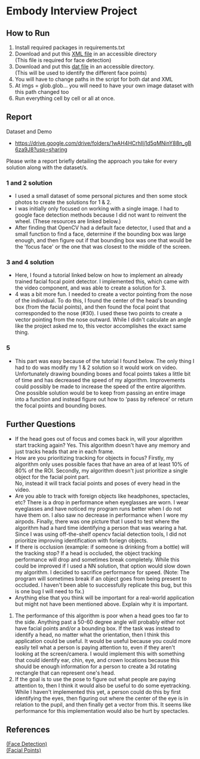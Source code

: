 # Embody Interview Project


## How to Run 
1) Install required packages in requirements.txt
2) Download and put this <a href = https://gist.github.com/Learko/8f51e58ac0813cb695f3733926c77f52> XML file</a> in an accessible directory </br>
(This file is required for face detection)
4) Download and put this <a href = https://github.com/GuoQuanhao/68_points/blob/master/shape_predictor_68_face_landmarks.dat> dat file</a> in an accessible directory. </br> (This will be used to identify the different face points)
5) You will have to change paths in the script for both dat and XML
6) At imgs = glob.glob... you will need to have your own image dataset with this path changed too
7) Run everything cell by cell or all at once. 

## Report

Dataset and Demo </br>
- https://drive.google.com/drive/folders/1wAH4HCrhIIj1d5qMNinY88n_gB6za9J8?usp=sharing

Please write a report briefly detailing the approach you take for every solution along with the dataset/s. 
### 1 and 2 solution
- I used a small dataset of some personal pictures and then some stock photos to create the solutions for 1 & 2. 
- I was initially only focused on working with a single image. I had to google face detection methods because I did not want to reinvent the wheel. (These resources are linked below.) 
- After finding that OpenCV had a default face detector, I used that and a small function to find a face, determine if the bounding box was large enough, and then figure out if that bounding box was one that would be the 'focus face' or the one that was closest to the middle of the screen. 
### 3 and 4 solution
- Here, I found a tutorial linked below on how to implement an already trained facial focal point detector. I implemented this, which came with the video component, and was able to create a solution for 3. 
- 4 was a bit more fun. I needed to create a vector pointing from the nose of the individual. To do this, I found the center of the head's bounding box (from the facial points), and then found the focal point that corresponded to the nose (#30). I used these two points to create a vector pointing from the nose outward. While I didn't calculate an angle like the project asked me to, this vector accomplishes the exact same thing. 

### 5 
- This part was easy because of the tutorial I found below. The only thing I had to do was modify my 1 & 2 solution so it would work on video. Unfortunately drawing bounding boxes and focal points takes a little bit of time and has decreased the speed of my algorithm. Improvements could possibly be made to increase the speed of the entire algorithm. One possible solution would be to keep from passing an entire image into a function and instead figure out how to 'pass by referece' or return the focal points and bounding boxes. 

## Further Questions
- If the head goes out of focus and comes back in, will your algorithm start tracking again?
Yes. This algorithm doesn't have any memory and just tracks heads that are in each frame. 
- How are you prioritizing tracking for objects in focus?
Firstly, my algorithm only uses possible faces that have an area of at least 10% of 80% of the ROI. 
Secondly, my algorithm doesn't just prioritize a single object for the facial point part. </br>No, instead it will track facial points and poses of every head in the video. 
- Are you able to track with foreign objects like headphones, spectacles, etc?
There is a drop in performance when eyeglasses are worn. I wear eyeglasses and have noticed my program runs better when I do not have them on. I also saw no decrease in performance when I wore my airpods. Finally, there was one picture that I used to test where the algorithm had a hard time identifying a person that was wearing a hat. Since I was using off-the-shelf opencv facial detection tools, I did not prioritize improving identification with foriegn objects. 
- If there is occlusion (example: if someone is drinking from a bottle) will the tracking stop?
If a head is occluded, the object tracking performance will drop and sometimes break completely. While this could be improved if I used a NN solution, that option would slow down my algorithm. I decided to sacrifice performance for speed. (Note: The program will sometimes break if an object goes from being present to occluded. I haven't been able to successfully replicate this bug, but this is one bug I will need to fix.)
- Anything else that you think will be important for a real-world application but might not
have been mentioned above. Explain why it is important.
1) The performance of this algorithm is poor when a head goes too far to the side. Anything past a 50-60 degree angle will probably either not have facial points and/or a bounding box. If the task was instead to identify a head, no matter what the orientation, then I think this application could be useful. It would be useful because you could more easily tell what a person is paying attention to, even if they aren't looking at the screen/camera. I would implement this with something that could identify ear, chin, eye, and crown locations because this should be enough information for a person to create a 3d rotating rectangle that can represent one's head. 
2) If the goal is to use the pose to figure out what people are paying attention to, then I think it would also be useful to do some eyetracking. While I haven't implemented this yet, a person could do this by first identifying the eyes, then figuring out where the center of the eye is in relation to the pupil, and then finally get a vector from this. It seems like performance for this implementation would also be hurt by spectacles. 




## References
<a href = https://towardsdatascience.com/a-guide-to-face-detection-in-python-3eab0f6b9fc1> (Face Detection) </a></br>
<a href = https://www.pyimagesearch.com/2017/04/03/facial-landmarks-dlib-opencv-python/> (Facial Points) </a></br>


